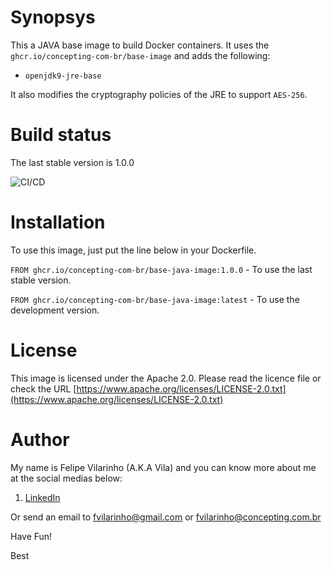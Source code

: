 Synopsys
========

This a JAVA base image to build Docker containers.
It uses the `ghcr.io/concepting-com-br/base-image` and adds the following:

- `openjdk9-jre-base`

It also modifies the cryptography policies of the JRE to support `AES-256`.


Build status
============

The last stable version is 1.0.0

![CI/CD](https://github.com/concepting-com-br/base-java-image/workflows/Docker/badge.svg)


Installation
============

To use this image, just put the line below in your Dockerfile.

`FROM ghcr.io/concepting-com-br/base-java-image:1.0.0` - To use the last stable version.

`FROM ghcr.io/concepting-com-br/base-java-image:latest` - To use the development version.


License
=======

This image is licensed under the Apache 2.0. Please read the licence file or check the URL [https://www.apache.org/licenses/LICENSE-2.0.txt](https://www.apache.org/licenses/LICENSE-2.0.txt)


Author
======

My name is Felipe Vilarinho (A.K.A Vila) and you can know more about me at the social medias below:

1. [LinkedIn](https://br.linkedin.com/in/fvilarinho)

Or send an email to fvilarinho@gmail.com or fvilarinho@concepting.com.br

Have Fun!

Best
